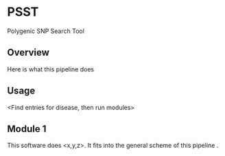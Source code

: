 # PSST
Polygenic SNP Search Tool

## Overview

Here is what this pipeline does

## Usage

<Find entries for disease, then run modules>

## Module 1

This software does <x,y,z>.  It fits into the general scheme of this pipeline <here>.  
